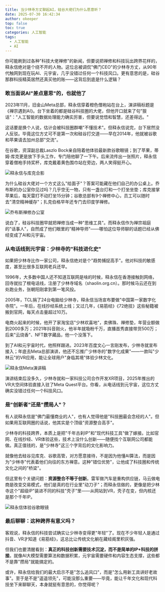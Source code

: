 ```yaml
---
title: 当少林寺方丈聊起AI，硅谷大佬们为什么愿意听？
date: 2025-07-30 16:42:34
author: okeeper
top: false
toc: true
categories: 人工智能
tags:
  - 人工智能
  - AI
---
```


你可能刷到过各种"科技大佬禅修"的新闻，但要说把禅修和科技玩出跨界花样的，释永信绝对是个绕不开的人物。这位总被调侃"佛门CEO"的少林寺方丈，从90年代触网到现在玩AI、元宇宙，几乎没错过任何一个科技风口。更有意思的是，硅谷那群科技精英居然还真买他的账——这背后到底是什么逻辑？


### 敢当面说AI"差点意思"的，也就他了

2023年11月，旧金山Meta总部，释永信穿着橙色僧袍站在台上，演讲稿标题是《禅宗遇到AI》。台下坐着的都是硅谷科技圈的大佬，但他开口就来了句"狠话"："人工智能的数据处理能力确实厉害，但要说觉悟和智慧，还差得远。"

这话要是换个人说，估计会被科技圈群嘲"不懂技术"。但释永信说完，台下居然没人反驳。毕竟这位方丈可不是第一次和硅谷打交道——早在2014年，他就被谷歌和苹果请去加州总部"交流"。

在谷歌，资深副总裁Laszlo Bock亲自陪着他体验最新款谷歌眼镜；到了苹果，蒂姆·库克更是放下手头工作，专门陪他聊了一下午。后来流传出一张照片，释永信穿着僧袍手持奖杯，库克戴着黄色围巾站在旁边，两人笑得挺开心。

![释永信与库克合影](https://okeeper-blog-images.oss-cn-hangzhou.aliyuncs.com/blog-images/202509/22ee5a9d25cd53fd0045fe7718220b5e.jpg)

为什么硅谷大佬对一个方丈这么"给面子"？答案可能藏在他们自己的办公桌上。乔布斯的办公室你见过吗？几乎空无一物，只有一盏台灯和一个打坐坐垫；库克接掌苹果后，每天雷打不动打坐15分钟；谷歌总部有9个禅修中心，员工可以随时去"清空精神缓存"；扎克伯格早年还专门去印度学禅修。

![乔布斯禅修办公室](https://okeeper-blog-images.oss-cn-hangzhou.aliyuncs.com/blog-images/202509/26c1aeace260e56b73f5007c44583942.jpg)

说白了，硅谷科技圈早就把禅修当成一种"思维工具"。而释永信作为禅宗祖庭的"话事人"，自然成了他们眼里的"精神导师"——哪怕这位导师聊的话题已经从佛经变成了AI和元宇宙。


### 从电话线到元宇宙：少林寺的"科技进化史"

如果把少林寺比作一家公司，释永信绝对是个"趋势捕捉高手"。他对科技的敏感度，甚至比很多互联网老兵还早。

1996年，大多数中国人还不知道互联网是啥的时候，释永信在香港接触到网络，回寺就拉了根电话线，注册了少林寺域名（shaolin.org.cn）。那时候马云还在到处跑业务，张朝阳刚拿到第一笔风投。

2005年，TCL捐了24台电脑给少林寺，释永信当场宣布要做"中国第一家数字化寺院"。一年后，在线抄经系统上线；又过几年，《易筋经》《72绝技》这些秘籍被搬到官网，每天点击量超过10万。

电商火起来的时候，他开了家淘宝店"少林欢喜地"，卖佛珠、禅修垫，年营业额做到2000多万；2021年抖音刚火，他半年就吸粉千万，直播首秀直接带货500万；后来"云烧香"、NFT数字藏品，他一个没落下。

到了AI和元宇宙时代，他照样跟进。2023年百度文心一言刚发布，少林寺就宣布接入；年底去Meta总部演讲，他还不忘推广少林寺的"数字化成果"——一款叫"少林云"的VR应用，能让全球用户"身临其境"体验少林文化。

![释永信Meta演讲稿](https://okeeper-blog-images.oss-cn-hangzhou.aliyuncs.com/blog-images/202509/819e7b7ca2c21f9f4546e2bdb3294dfa.jpg)

演讲结束后没多久，少林寺就和一家科技公司合作开发XR项目，2025年推出的VR大空间体验直接入驻了Meta Quest平台。你看，从电话线到元宇宙，这位方丈确实没错过任何一个科技风口。


### 是"创新者"还是"攒局人"？

有人说释永信是"佛门最懂商业的人"，也有人觉得他是"科技圈最会念经的人"。但如果用互联网圈的话说，他其实是个顶级"资源整合高手"。

少林寺的科技跨界，本质上是把"千年古刹IP"和"现代科技工具"做了嫁接。比如官网、在线抄经、VR体验这些，技术上没什么创新——随便找个互联网公司都能做。真正值钱的，是"少林寺"这三个字背后的文化影响力。

就像他去硅谷见库克、谷歌高管，对方愿意接待，不是因为他懂AI算法，而是因为"少林寺"代表着他们向往的东方禅意。这种"错位优势"，让他成了科技圈和传统文化之间的"桥梁"。

但这里有个关键问题：**资源整合不等于创新**。雷军做汽车是重构供应链，马云做电商是改变交易模式，他们是真的在行业里"动刀子"；而释永信做的，更像是把少林寺这个"超级IP"装进不同的科技"壳子"里——从网站到VR，壳子在变，但内核还是那个千年IP。

![释永信体验谷歌眼镜](https://okeeper-blog-images.oss-cn-hangzhou.aliyuncs.com/blog-images/202509/e6478ca1d2e877097047d2802541d40c.jpg)


### 最后聊聊：这种跨界有意义吗？

客观说，释永信的科技尝试确实让少林寺变得更"年轻"了。现在不少年轻人是通过抖音、VR才知道《易筋经》，这总比让传统文化躺在藏经阁里积灰强。

但我们也要清醒看到：**真正的科技创新需要技术沉淀，而不是简单的IP+科技的拼接**。就像AI大模型需要算法和数据积累，元宇宙需要硬件和内容生态支撑，这些都不是靠"攒局"就能搞定的。

或许，释永信给我们的最大启示不是"怎么追风口"，而是"怎么用新工具讲好老故事"。至于是不是"遥遥领先"，可能没那么重要——毕竟，能让千年文化和现代科技坐下来聊聊天，本身就挺有意思的，你觉得呢？